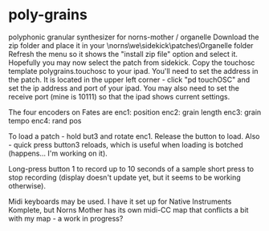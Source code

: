 # poly-grains
polyphonic granular synthesizer for norns-mother / organelle
Download the zip folder and place it in your \\norns\we\sidekick\patches\Organelle folder
Refresh the menu so it shows the "install zip file" option and select it.
Hopefully you may now select the patch from sidekick.
Copy the touchosc template polygrains.touchosc to your ipad.
You'll need to set the address in the patch. It is located in the upper left corner - click "pd touchOSC" and set the ip address and port of your ipad.  You may also need to set the receive port (mine is 10111) so that the ipad shows current settings.

The four encoders on Fates are 
enc1: position 
enc2: grain length 
enc3: grain tempo 
enc4: rand pos

To load a patch - hold but3 and rotate enc1.  Release the button to load.  Also - quick press button3 reloads, which is useful when loading is botched (happens... I'm working on it).

Long-press button 1 to record up to 10 seconds of a sample short press to stop recording (display doesn't update yet, but it seems to be working otherwise).

Midi keyboards may be used.  I have it set up for Native Instruments Komplete, but Norns Mother has its own midi-CC map that conflicts a bit with my map - a work in progress?
